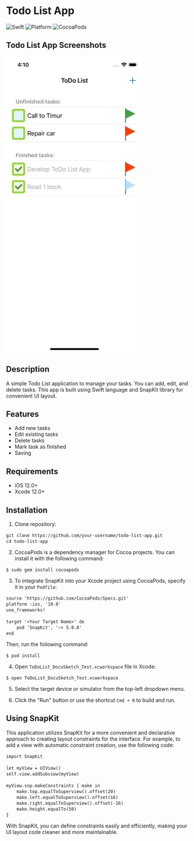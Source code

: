 # Todo List App

![Swift](https://img.shields.io/badge/Swift-5.0-orange.svg)
![Platform](https://img.shields.io/badge/platform-iOS-lightgrey.svg)
![CocoaPods](https://img.shields.io/cocoapods/v/SnapKit.svg)

## Todo List App Screenshots

<img src="https://github.com/matsa007/ToDoList_DocuSketch_Test/blob/main/readme_screenshots/1.png" width="375" height="812" alt="Image">


## Description

A simple Todo List application to manage your tasks. You can add, edit, and delete tasks. This app is built using Swift language and SnapKit library for convenient UI layout.

## Features

- Add new tasks
- Edit existing tasks
- Delete tasks
- Mark task as finished
- Saving

## Requirements

- iOS 12.0+
- Xcode 12.0+


## Installation

1. Clone repository:
```
git clone https://github.com/your-username/todo-list-app.git
cd todo-list-app
```
2. CocoaPods is a dependency manager for Cocoa projects. You can install it with the following command:
```
$ sudo gem install cocoapods

```
3. To integrate SnapKit into your Xcode project using CocoaPods, specify it in your `Podfile`:
```
source 'https://github.com/CocoaPods/Specs.git'
platform :ios, '10.0'
use_frameworks!

target '<Your Target Name>' do
    pod 'SnapKit', '~> 5.0.0'
end
```
Then, run the following command:
```
$ pod install
```
4. Open `ToDoList_DocuSketch_Test.xcworkspace` file in Xcode:
```
$ open ToDoList_DocuSketch_Test.xcworkspace
```
5. Select the target device or simulator from the top-left dropdown menu.

6. Click the "Run" button or use the shortcut `Cmd + R` to build and run.

## Using SnapKit

This application utilizes SnapKit for a more convenient and declarative approach to creating layout constraints for the interface. For example, to add a view with automatic constraint creation, use the following code:
```
import SnapKit

let myView = UIView()
self.view.addSubview(myView)

myView.snp.makeConstraints { make in
    make.top.equalToSuperview().offset(20)
    make.left.equalToSuperview().offset(16)
    make.right.equalToSuperview().offset(-16)
    make.height.equalTo(50)
}
```
With SnapKit, you can define constraints easily and efficiently, making your UI layout code cleaner and more maintainable.
